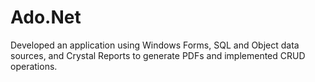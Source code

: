 # Ado.Net
 Developed an application using Windows Forms, SQL and Object data sources, and Crystal Reports to generate PDFs and implemented CRUD operations.
